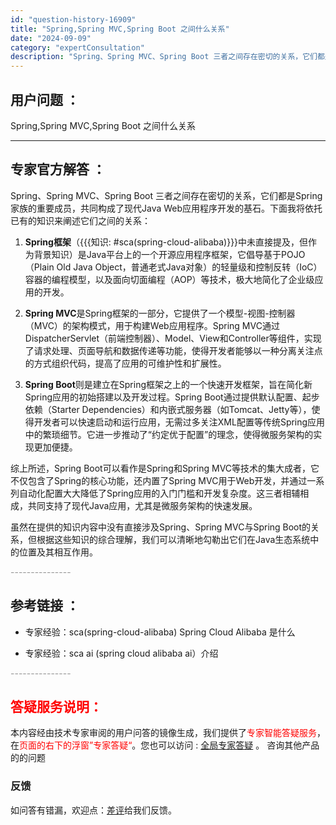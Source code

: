 ```yaml
---
id: "question-history-16909"
title: "Spring,Spring MVC,Spring Boot 之间什么关系"
date: "2024-09-09"
category: "expertConsultation"
description: "Spring、Spring MVC、Spring Boot 三者之间存在密切的关系，它们都是Spring家族的重要成员，共同构成了现代Java Web应用程序开发的基石。下面我将依托已有的知识来阐述它们之间的关系：1. **Spring框架**（知识: #sca(spring-cloud-aliba"
---
```


## 用户问题 ： 
 Spring,Spring MVC,Spring Boot 之间什么关系  

---------------
## 专家官方解答 ：

Spring、Spring MVC、Spring Boot 三者之间存在密切的关系，它们都是Spring家族的重要成员，共同构成了现代Java Web应用程序开发的基石。下面我将依托已有的知识来阐述它们之间的关系：

1. **Spring框架**（{{{知识: #sca(spring-cloud-alibaba)}}}中未直接提及，但作为背景知识）是Java平台上的一个开源应用程序框架，它倡导基于POJO（Plain Old Java Object，普通老式Java对象）的轻量级和控制反转（IoC）容器的编程模型，以及面向切面编程（AOP）等技术，极大地简化了企业级应用的开发。

2. **Spring MVC**是Spring框架的一部分，它提供了一个模型-视图-控制器（MVC）的架构模式，用于构建Web应用程序。Spring MVC通过DispatcherServlet（前端控制器）、Model、View和Controller等组件，实现了请求处理、页面导航和数据传递等功能，使得开发者能够以一种分离关注点的方式组织代码，提高了应用的可维护性和扩展性。

3. **Spring Boot**则是建立在Spring框架之上的一个快速开发框架，旨在简化新Spring应用的初始搭建以及开发过程。Spring Boot通过提供默认配置、起步依赖（Starter Dependencies）和内嵌式服务器（如Tomcat、Jetty等），使得开发者可以快速启动和运行应用，无需过多关注XML配置等传统Spring应用中的繁琐细节。它进一步推动了“约定优于配置”的理念，使得微服务架构的实现更加便捷。

综上所述，Spring Boot可以看作是Spring和Spring MVC等技术的集大成者，它不仅包含了Spring的核心功能，还内置了Spring MVC用于Web开发，并通过一系列自动化配置大大降低了Spring应用的入门门槛和开发复杂度。这三者相辅相成，共同支持了现代Java应用，尤其是微服务架构的快速发展。

虽然在提供的知识内容中没有直接涉及Spring、Spring MVC与Spring Boot的关系，但根据这些知识的综合理解，我们可以清晰地勾勒出它们在Java生态系统中的位置及其相互作用。


<font color="#949494">---------------</font> 


## 参考链接 ：

* 专家经验：sca(spring-cloud-alibaba) Spring Cloud Alibaba 是什么 
 
 * 专家经验：sca ai (spring cloud alibaba ai）介绍 


 <font color="#949494">---------------</font> 
 


## <font color="#FF0000">答疑服务说明：</font> 

本内容经由技术专家审阅的用户问答的镜像生成，我们提供了<font color="#FF0000">专家智能答疑服务</font>，在<font color="#FF0000">页面的右下的浮窗”专家答疑“</font>。您也可以访问 : [全局专家答疑](https://answer.opensource.alibaba.com/docs/intro) 。 咨询其他产品的的问题

### 反馈
如问答有错漏，欢迎点：[差评](https://ai.nacos.io/user/feedbackByEnhancerGradePOJOID?enhancerGradePOJOId=16923)给我们反馈。

